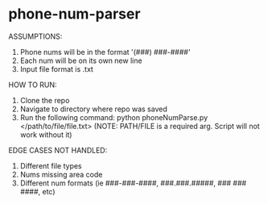 # phone-num-parser

ASSUMPTIONS:
1. Phone nums will be in the format '(###) ###-####'
2. Each num will be on its own new line
3. Input file format is .txt

HOW TO RUN:
1. Clone the repo
2. Navigate to directory where repo was saved
3. Run the following command: python phoneNumParse.py </path/to/file/file.txt> (NOTE: PATH/FILE is a required arg. Script will not work without it)


EDGE CASES NOT HANDLED:
1. Different file types
2. Nums missing area code
3. Different num formats (ie ###-###-####, ###.###.#####, ### ### ####, etc)
